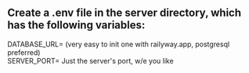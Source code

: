 ## Create a .env file in the server directory, which has the following variables:

DATABASE_URL= (very easy to init one with railyway.app, postgresql preferred)\
SERVER_PORT= Just the server's port, w/e you like

